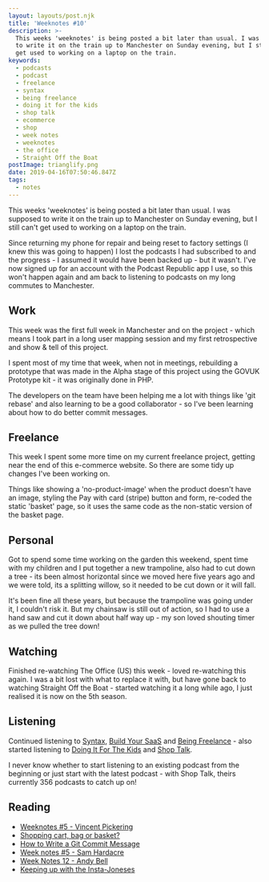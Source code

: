 ```yaml
---
layout: layouts/post.njk
title: 'Weeknotes #10'
description: >-
  This weeks 'weeknotes' is being posted a bit later than usual. I was supposed
  to write it on the train up to Manchester on Sunday evening, but I still can't
  get used to working on a laptop on the train.
keywords:
  - podcasts
  - podcast
  - freelance
  - syntax
  - being freelance
  - doing it for the kids
  - shop talk
  - ecommerce
  - shop
  - week notes
  - weeknotes
  - the office
  - Straight Off the Boat
postImage: trianglify.png
date: 2019-04-16T07:50:46.847Z
tags:
  - notes
---
```

This weeks 'weeknotes' is being posted a bit later than usual. I was supposed to write it on the train up to Manchester on Sunday evening, but I still can't get used to working on a laptop on the train.

Since returning my phone for repair and being reset to factory settings (I knew this was going to happen) I lost the podcasts I had subscribed to and the progress - I assumed it would have been backed up - but it wasn't. I've now signed up for an account with the Podcast Republic app I use, so this won't happen again and am back to listening to podcasts on my long commutes to Manchester.


## Work
This week was the first full week in Manchester and on the project - which means I took part in a long user mapping session and my first retrospective and show & tell of this project.

I spent most of my time that week, when not in meetings, rebuilding a prototype that was made in the Alpha stage of this project using the GOVUK Prototype kit - it was originally done in PHP.

The developers on the team have been helping me a lot with things like 'git rebase' and also learning to be a good collaborator - so I've been learning about how to do better commit messages.


## Freelance
This week I spent some more time on my current freelance project, getting near the end of this e-commerce website. So there are some tidy up changes I've been working on.

Things like showing a 'no-product-image' when the product doesn't have an image, styling the Pay with card (stripe) button and form, re-coded the static 'basket' page, so it uses the same code as the non-static version of the basket page.


## Personal
Got to spend some time working on the garden this weekend, spent time with my children and I put together a new trampoline, also had to cut down a tree - its been almost horizontal since we moved here five years ago and we were told, its a splitting willow, so it needed to be cut down or it will fall.

It's been fine all these years, but because the trampoline was going under it, I couldn't risk it. But my chainsaw is still out of action, so I had to use a hand saw and cut it down about half way up - my son loved shouting timer as we pulled the tree down!

## Watching
Finished re-watching The Office (US) this week - loved re-watching this again. I was a bit lost with what to replace it with, but have gone back to watching Straight Off the Boat - started watching it a long while ago, I just realised it is now on the 5th season.

## Listening
Continued listening to [Syntax](https://syntax.fm/ "Syntax Podcast"), [Build Your SaaS](https://saas.transistor.fm/ "Build Your SaaS Podcast") and [Being Freelance](https://www.beingfreelance.com/ "Being Freelance") - also started listening to [Doing It For The Kids](http://www.doingitforthekids.net/ "Doing It For The Kids Podcast") and [Shop Talk](https://shoptalkshow.com/ "Shop Talk").

I never know whether to start listening to an existing podcast from the beginning or just start with the latest podcast - with Shop Talk, theirs currently 356 podcasts to catch up on!

## Reading
- [Weeknotes #5 - Vincent Pickering](https://vincentp.me/articles/2019/04/07/16-00/ "Weeknotes #5 - Vincent Pickering")
- [Shopping cart, bag or basket?](https://uxdesign.cc/shopping-cart-bag-or-basket-fd7360c9413a "Shopping cart, bag or basket?")
- [How to Write a Git Commit Message](https://chris.beams.io/posts/git-commit/ "How to Write a Git Commit Message")
- [Week notes #5 - Sam Hardacre](https://blog.nocturnalmonkey.com/week-notes-5/ "Week notes #5 - Sam Hardacre")
- [Week Notes 12 - Andy Bell](https://andy-bell.design/wrote/week-notes-12/ "Week Notes 12 - Andy Bell")
- [Keeping up with the Insta-Joneses](https://pjrvs.com/insta/ "Keeping up with the Insta-Joneses")
